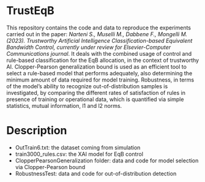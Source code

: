 # TrustEqB
This repository contains the code and data to reproduce the experiments carried out in the paper: _Narteni S., Muselli M., Dabbene F., Mongelli M. (2023). Trustworthy Artificial Intelligence Classification-based Equivalent Bandwidth Control, currently under review for Elsevier-Computer Communications journal_.
It deals with the combined usage of control and rule-based classification for the EqB allocation, in the context of trustworthy AI.
Clopper-Pearson generalization bound is used as an efficient tool to select a rule-based model that performs adequately,
also determining the minimum amount of data required for model training. Robustness, in terms of the model’s ability to recognize out-of-distribution samples is investigated, by comparing the different rates of satisfaction of rules in presence of training or operational data, which is quantified via simple statistics, mutual information, l1 and l2 norms.


# Description
- OutTrain6.txt: the dataset coming from simulation
- train3000_rules.csv: the XAI model for EqB control
- ClopperPearsonGeneralization folder: data and code for model selection via Clopper-Pearson bound
- RobustnessTest: data and code for out-of-distribution detection

